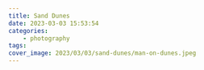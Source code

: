 ```yaml
---
title: Sand Dunes
date: 2023-03-03 15:53:54
categories:
    - photography
tags:
cover_image: 2023/03/03/sand-dunes/man-on-dunes.jpeg
---
```

